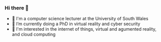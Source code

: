 ### Hi there 👋

- 🔭 I'm a computer science lecturer at the University of South Wales
- 🌱 I’m currently doing a PhD in virtual reality and cyber security
- 🤔 I'm interested in the internet of things, virtual and agumented reality, and cloud computing

<!--
**danieljharris/danieljharris** is a ✨ _special_ ✨ repository because its `README.md` (this file) appears on your GitHub profile.

Here are some ideas to get you started:

- 🔭 I’m currently working on ...
- 🌱 I’m currently learning ...
- 👯 I’m looking to collaborate on ...
- 🤔 I’m looking for help with ...
- 💬 Ask me about ...
- 📫 How to reach me: ...
- 😄 Pronouns: ...
- ⚡ Fun fact: ...
-->
